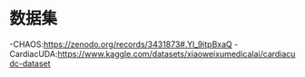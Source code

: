 # 数据集
-CHAOS:https://zenodo.org/records/3431873#.Yl_9itpBxaQ
-CardiacUDA:https://www.kaggle.com/datasets/xiaoweixumedicalai/cardiacudc-dataset
